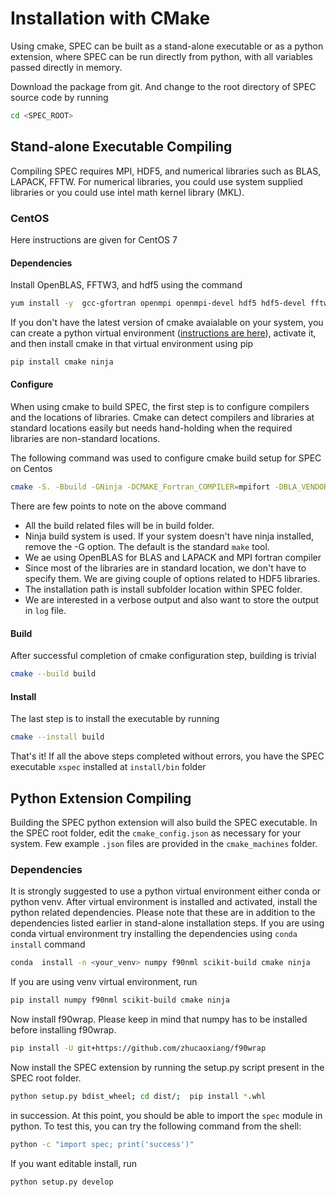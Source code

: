 # Installation with CMake

Using cmake, SPEC can be built as a stand-alone executable or as a python extension,
where SPEC can be run directly from python, with all variables passed directly in memory.

Download the package from git. And change to the root directory of SPEC source code by running
```bash
cd <SPEC_ROOT>
```

## Stand-alone Executable Compiling

Compiling SPEC requires MPI, HDF5, and numerical libraries such as BLAS, LAPACK, FFTW. For numerical libraries, you could use system supplied libraries or you could use intel math kernel library (MKL).


###  CentOS
Here instructions are given for CentOS 7

#### Dependencies
Install OpenBLAS, FFTW3, and hdf5 using the command
```bash
yum install -y  gcc-gfortran openmpi openmpi-devel hdf5 hdf5-devel fftw3 fftw3-devel openblas openblas-devel python3 python3-devel cmake ninja-build
```
If you don't have the latest version of cmake avaialable on your system, you can create a python virtual environment ([instructions are here](https://packaging.python.org/guides/installing-using-pip-and-virtual-environments/)), activate it, and then install cmake in that virtual environment using pip
```bash
pip install cmake ninja
```

#### Configure
When using cmake to build SPEC, the first step is to configure compilers and the locations of libraries. Cmake can detect compilers and libraries at standard locations easily but needs hand-holding when the required libraries are non-standard locations.

The following command was used to configure cmake build setup for SPEC on Centos
```bash
cmake -S. -Bbuild -GNinja -DCMAKE_Fortran_COMPILER=mpifort -DBLA_VENDOR=OpenBLAS -DHDF5_NO_FIND_PACKAGE_CONFIG_FILE=TRUE -DHDF5_PREFER_PARALLEL=TRUE -DCMAKE_INSTALL_PREFIX=${SPEC_ROOT}/install --trace-source=CMakeLists.txt 2>&1 | tee log
```
There are few points to note on the above command
  - All the build related files will be in build folder.
  - Ninja build system is used. If your system doesn't have ninja installed, remove the -G option. The default is the standard `make` tool. 
  - We ae using OpenBLAS for BLAS and LAPACK and MPI fortran compiler
  - Since most of the libraries are in standard location, we don't have to specify them. We are giving couple of options related to HDF5 libraries.
  - The installation path is install subfolder location within SPEC folder.
  - We are interested in a verbose output and also want to store the output in `log` file. 

#### Build
After successful completion of cmake configuration step, building is trivial
```bash
cmake --build build
````
#### Install
The last step is to install the executable by running
```bash
cmake --install build
```

That's it! If all the above steps completed without errors, you have the SPEC executable `xspec`  installed at  `install/bin` folder

## Python Extension Compiling
Building the SPEC python extension will also build the SPEC executable.
In the SPEC root folder, edit the `cmake_config.json` as necessary for your system. Few example `.json` files are provided in the `cmake_machines` folder. 

### Dependencies
It is strongly suggested to use a python virtual environment either conda or python venv. After virtual environment is installed and activated, install the python related dependencies. Please note that these are in addition to the dependencies listed earlier in stand-alone installation steps. If you are using conda virtual environment try installing the dependencies using `conda install` command
```bash 
conda  install -n <your_venv> numpy f90nml scikit-build cmake ninja
```

If you are using venv virtual environment, run
```bash
pip install numpy f90nml scikit-build cmake ninja
```
Now install f90wrap. Please keep in mind that numpy has to be installed before installing f90wrap.
```bash
pip install -U git+https://github.com/zhucaoxiang/f90wrap
```

Now install the SPEC extension by running the setup.py script present in the SPEC root folder. 
```bash
python setup.py bdist_wheel; cd dist/;  pip install *.whl
``` 
in succession. At this point, you should be able to import the `spec` module in python. To test this, you can try the following command from the shell:
```bash
python -c "import spec; print('success')"
```

If you want editable install, run
```
python setup.py develop 
```
